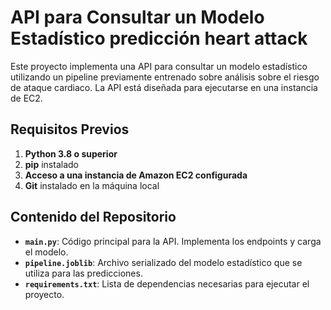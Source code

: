 # API para Consultar un Modelo Estadístico predicción heart attack

Este proyecto implementa una API para consultar un modelo estadístico utilizando un pipeline previamente entrenado sobre análisis sobre el riesgo de 
ataque cardiaco. La API está diseñada para ejecutarse en una instancia de EC2.

## Requisitos Previos

1. **Python 3.8 o superior**
2. **pip** instalado
3. **Acceso a una instancia de Amazon EC2 configurada**
4. **Git** instalado en la máquina local

## Contenido del Repositorio

- **`main.py`**: Código principal para la API. Implementa los endpoints y carga el modelo.
- **`pipeline.joblib`**: Archivo serializado del modelo estadístico que se utiliza para las predicciones.
- **`requirements.txt`**: Lista de dependencias necesarias para ejecutar el proyecto.
